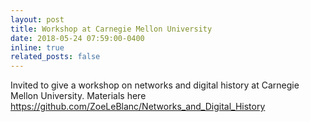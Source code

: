 ```yaml
---
layout: post
title: Workshop at Carnegie Mellon University
date: 2018-05-24 07:59:00-0400
inline: true
related_posts: false
---
```

Invited to give a workshop on networks and digital history at Carnegie Mellon University. Materials here <a href="https://github.com/ZoeLeBlanc/Networks_and_Digital_History">https://github.com/ZoeLeBlanc/Networks_and_Digital_History</a>
